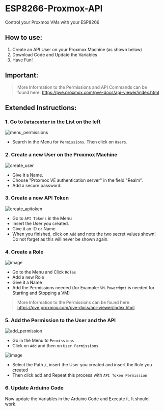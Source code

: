 # ESP8266-Proxmox-API
Control your Proxmox VMs with your ESP8266

## How to use:
1. Create an API User on your Proxmox Machine (as shown below)
2. Download Code and Update the Variables
3. Have Fun!

## Important:
> More Information to the Permissions and API Commands can be found here: https://pve.proxmox.com/pve-docs/api-viewer/index.html

## Extended Instructions:
### 1. Go to `Datacenter` in the List on the left

![menu_permissions](https://user-images.githubusercontent.com/35042685/194409203-ebc125b3-a7bb-4a70-bae9-fb52e540eb62.PNG)
- Search in the Menu for `Permissions`. Then click on `Users`.

### 2. Create a new User on the Proxmox Machine

![create_user](https://user-images.githubusercontent.com/35042685/194408336-defb2359-6d05-4d1e-be22-bc7fa63b091e.PNG)
- Give it a Name.
- Choose "Proxmox VE authentication server" in the field "Realm".
- Add a secure password.

### 3. Create a new API Token

![create_apitoken](https://user-images.githubusercontent.com/35042685/194409792-2219ab8d-40cd-40bd-bb0b-2b16ed55af61.PNG)
- Go to `API Tokens` in the Menu
- Insert the User you created.
- Give it an ID or Name.
- When you finished, click on `Add` and note the two secret values shown! Do not forget as this will never be shown again.

### 4. Create a Role

![image](https://user-images.githubusercontent.com/35042685/194411987-fb4a3acb-06b5-4fe3-ba87-dea93350f8c4.png)
- Go to the Menu and Click `Roles`
- Add a new Role
- Give it a Name
- Add the Permissions needed (for Example: `VM.PowerMgmt` is needed for Starting and Stopping a VM)
> More Information to the Permissions can be found here: https://pve.proxmox.com/pve-docs/api-viewer/index.html

### 5. Add the Permission to the User and the API

![add_permission](https://user-images.githubusercontent.com/35042685/194410926-d73e384c-e57c-4677-b711-2b751ec2b22b.png)
- Go in the Menu to `Permissions`
- Click on `Add` and then on `User Permissions`

![image](https://user-images.githubusercontent.com/35042685/194411497-95e62ae4-8839-467e-9ea2-075d30dbdb91.png)
- Select the Path `/`, insert the User you created and insert the Role you created
- Then click add and Repeat this process with `API Token Permission`

### 6. Update Arduino Code
Now update the Variables in the Arduino Code and Execute it. It should work.

